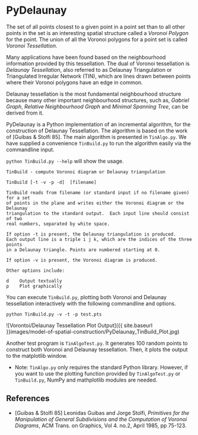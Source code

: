# PyDelaunay

The set of all points closest to a given point in a point set than to
all other points in the set is an interesting spatial structure called
a *Voronoi Polygon* for the point. The union of all the Voronoi polygons
for a point set is called *Voronoi Tessellation*.

Many applications have been found based on the neighbourhood information
provided by this tessellation.
The dual of Voronoi tessellation is
*Delaunay Tessellation*, also referred to as Delaunay Triangulation or
Triangulated Irregular Network (TIN),
which are lines drawn between points where their Voronoi polygons have an
edge in common.

Delaunay tessellation is the most fundamental neighbourhood structure
because many other important neighbourhood structures, such as,
*Gabriel Graph*, *Relative Neighbourhood Graph*
and *Minimal Spanning Tree*,
can be derived from it.

PyDelaunay is a Python implementation of an incremental algorithm, for the construction of Delaunay Tessellation. The algorithm is
based on the work of [Guibas & Stolfi 85].
The main algorithm is presented in `TinAlgo.py`.
We have supplied a convenience `TinBuild.py` to run
the algorithm easily via the commandline input.

`python TinBuild.py --help` will show the usage.

```
TinBuild - compute Voronoi diagram or Delaunay triangulation

TinBuild [-t -v -p -d]  [filename]

TinBuild reads from filename (or standard input if no filename given) for a set
of points in the plane and writes either the Voronoi diagram or the Delaunay
triangulation to the standard output.  Each input line should consist of two
real numbers, separated by white space.

If option -t is present, the Delaunay triangulation is produced.
Each output line is a triple i j k, which are the indices of the three points
in a Delaunay triangle. Points are numbered starting at 0.

If option -v is present, the Voronoi diagram is produced.

Other options include:

d    Output textually
p    Plot graphically
```

You can execute `TinBuild.py`, plotting both Voronoi and Delaunay tessellation interactively with the following commandline and options.

```
python TinBuild.py -v -t -p test.pts
```

![Vorontoi/Delaunay Tessellation Plot Output]({{ site.baseurl }}images/model-of-spatial-construction/PyDelaunay_TinBuild_Plot.jpg)

Another test program is `TinAlgoTest.py`.
It generates 100 random points to construct both Voronoi and Delaunay tessellation. Then, it plots the output to the matplotlib window.

* Note: `TinAlgo.py` only requires the standard Python library. However, if you want to use the plotting function provided by `TinAlgoTest.py` or `TinBuild.py`, NumPy and mathplotlib modules are needed.

## References
* [Guibas & Stolfi 85] Leonidas Guibas and Jorge Stolfi, *Primitives for the Manipulation of General Subdivisions and the Computation of Voronoi Diagrams*, ACM Trans. on Graphics, Vol 4. no.2, April 1985, pp 75-123.
